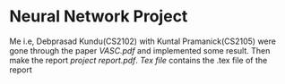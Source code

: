 # Neural Network Project
Me i.e, Debprasad Kundu(CS2102) with Kuntal Pramanick(CS2105) were gone through the paper *VASC.pdf* and implemented some result. Then make the report *project report.pdf*. *Tex file* contains the .tex file of the report

